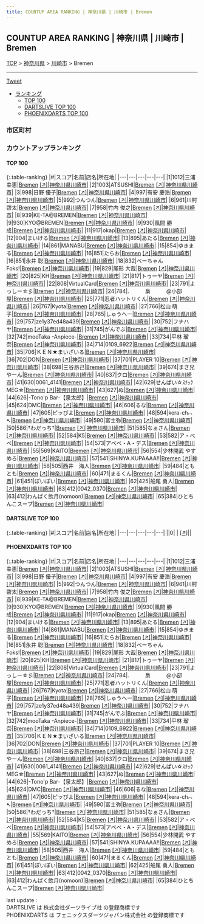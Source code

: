 ```yaml
---
title: COUNTUP AREA RANKING | 神奈川県 | 川崎市 | Bremen
---
```

## COUNTUP AREA RANKING | 神奈川県 | 川崎市 | Bremen

[TOP](/darts/rank/) > [神奈川県](/darts/rank/神奈川県/) > [川崎市](/darts/rank/神奈川県/川崎市/) > Bremen

___

<a href="https://twitter.com/share?ref_src=twsrc%5Etfw" data-text="COUNTUP AREA RANKING | 神奈川県川崎市Bremen" class="twitter-share-button" data-hashtags="DARTSLIVE,PHOENIXDARTS,darts,ダーツ" data-show-count="false">Tweet</a>

* [ランキング](#カウントアップランキング)
    * [TOP 100](#top-100)
    * [DARTSLIVE TOP 100](#dartslive-top-100)
    * [PHOENIXDARTS TOP 100](#phoenixdarts-top-100)

### 市区町村

<ul>

</ul>

### カウントアップランキング

#### TOP 100



{:.table-ranking}
|#|スコア|名前|店名|所在地|
|---|---|---|---|---|
|1|1012|<span class="rank-name-pd"><span class="pro-icon-pd"></span>三浦 幸恵</span>|<a href="/darts/rank/shops/69199.html">Bremen</a> <a href="https://vs.phoenixdarts.com/jp/shop/shopDetailInfo/s_69199?s_seq=69199">[↗]</a>|<a href="/darts/rank/神奈川県/川崎市">神奈川県川崎市</a>|
|2|1003|<span class="rank-name-pd">ATSUSHI</span>|<a href="/darts/rank/shops/69199.html">Bremen</a> <a href="https://vs.phoenixdarts.com/jp/shop/shopDetailInfo/s_69199?s_seq=69199">[↗]</a>|<a href="/darts/rank/神奈川県/川崎市">神奈川県川崎市</a>|
|3|998|<span class="rank-name-pd">日野 優子</span>|<a href="/darts/rank/shops/69199.html">Bremen</a> <a href="https://vs.phoenixdarts.com/jp/shop/shopDetailInfo/s_69199?s_seq=69199">[↗]</a>|<a href="/darts/rank/神奈川県/川崎市">神奈川県川崎市</a>|
|4|997|<span class="rank-name-pd"><span class="pro-icon-pd"></span>有安 慶浩</span>|<a href="/darts/rank/shops/69199.html">Bremen</a> <a href="https://vs.phoenixdarts.com/jp/shop/shopDetailInfo/s_69199?s_seq=69199">[↗]</a>|<a href="/darts/rank/神奈川県/川崎市">神奈川県川崎市</a>|
|5|992|<span class="rank-name-pd">つんつん</span>|<a href="/darts/rank/shops/69199.html">Bremen</a> <a href="https://vs.phoenixdarts.com/jp/shop/shopDetailInfo/s_69199?s_seq=69199">[↗]</a>|<a href="/darts/rank/神奈川県/川崎市">神奈川県川崎市</a>|
|6|961|<span class="rank-name-pd"><span class="pro-icon-pd"></span>川村 啓太</span>|<a href="/darts/rank/shops/69199.html">Bremen</a> <a href="https://vs.phoenixdarts.com/jp/shop/shopDetailInfo/s_69199?s_seq=69199">[↗]</a>|<a href="/darts/rank/神奈川県/川崎市">神奈川県川崎市</a>|
|7|958|<span class="rank-name-pd">竹内 俊之</span>|<a href="/darts/rank/shops/69199.html">Bremen</a> <a href="https://vs.phoenixdarts.com/jp/shop/shopDetailInfo/s_69199?s_seq=69199">[↗]</a>|<a href="/darts/rank/神奈川県/川崎市">神奈川県川崎市</a>|
|8|939|<span class="rank-name-pd">KE-TA@BREMEN</span>|<a href="/darts/rank/shops/69199.html">Bremen</a> <a href="https://vs.phoenixdarts.com/jp/shop/shopDetailInfo/s_69199?s_seq=69199">[↗]</a>|<a href="/darts/rank/神奈川県/川崎市">神奈川県川崎市</a>|
|9|930|<span class="rank-name-pd">KYO@BREMEN</span>|<a href="/darts/rank/shops/69199.html">Bremen</a> <a href="https://vs.phoenixdarts.com/jp/shop/shopDetailInfo/s_69199?s_seq=69199">[↗]</a>|<a href="/darts/rank/神奈川県/川崎市">神奈川県川崎市</a>|
|9|930|<span class="rank-name-pd"><span class="pro-icon-pd"></span>風間 勝成</span>|<a href="/darts/rank/shops/69199.html">Bremen</a> <a href="https://vs.phoenixdarts.com/jp/shop/shopDetailInfo/s_69199?s_seq=69199">[↗]</a>|<a href="/darts/rank/神奈川県/川崎市">神奈川県川崎市</a>|
|11|917|<span class="rank-name-pd">okap</span>|<a href="/darts/rank/shops/69199.html">Bremen</a> <a href="https://vs.phoenixdarts.com/jp/shop/shopDetailInfo/s_69199?s_seq=69199">[↗]</a>|<a href="/darts/rank/神奈川県/川崎市">神奈川県川崎市</a>|
|12|904|<span class="rank-name-pd">まいける</span>|<a href="/darts/rank/shops/69199.html">Bremen</a> <a href="https://vs.phoenixdarts.com/jp/shop/shopDetailInfo/s_69199?s_seq=69199">[↗]</a>|<a href="/darts/rank/神奈川県/川崎市">神奈川県川崎市</a>|
|13|895|<span class="rank-name-pd">あたる</span>|<a href="/darts/rank/shops/69199.html">Bremen</a> <a href="https://vs.phoenixdarts.com/jp/shop/shopDetailInfo/s_69199?s_seq=69199">[↗]</a>|<a href="/darts/rank/神奈川県/川崎市">神奈川県川崎市</a>|
|14|861|<span class="rank-name-pd">MANABU</span>|<a href="/darts/rank/shops/69199.html">Bremen</a> <a href="https://vs.phoenixdarts.com/jp/shop/shopDetailInfo/s_69199?s_seq=69199">[↗]</a>|<a href="/darts/rank/神奈川県/川崎市">神奈川県川崎市</a>|
|15|854|<span class="rank-name-pd">ゆきまる</span>|<a href="/darts/rank/shops/69199.html">Bremen</a> <a href="https://vs.phoenixdarts.com/jp/shop/shopDetailInfo/s_69199?s_seq=69199">[↗]</a>|<a href="/darts/rank/神奈川県/川崎市">神奈川県川崎市</a>|
|16|851|<span class="rank-name-pd">たらお</span>|<a href="/darts/rank/shops/69199.html">Bremen</a> <a href="https://vs.phoenixdarts.com/jp/shop/shopDetailInfo/s_69199?s_seq=69199">[↗]</a>|<a href="/darts/rank/神奈川県/川崎市">神奈川県川崎市</a>|
|16|851|<span class="rank-name-pd"><span class="pro-icon-pd"></span>永井 聡</span>|<a href="/darts/rank/shops/69199.html">Bremen</a> <a href="https://vs.phoenixdarts.com/jp/shop/shopDetailInfo/s_69199?s_seq=69199">[↗]</a>|<a href="/darts/rank/神奈川県/川崎市">神奈川県川崎市</a>|
|18|832|<span class="rank-name-pd">べーちゃんFoks!</span>|<a href="/darts/rank/shops/69199.html">Bremen</a> <a href="https://vs.phoenixdarts.com/jp/shop/shopDetailInfo/s_69199?s_seq=69199">[↗]</a>|<a href="/darts/rank/神奈川県/川崎市">神奈川県川崎市</a>|
|19|829|<span class="rank-name-pd">尾形 大哉</span>|<a href="/darts/rank/shops/69199.html">Bremen</a> <a href="https://vs.phoenixdarts.com/jp/shop/shopDetailInfo/s_69199?s_seq=69199">[↗]</a>|<a href="/darts/rank/神奈川県/川崎市">神奈川県川崎市</a>|
|20|825|<span class="rank-name-pd">KH</span>|<a href="/darts/rank/shops/69199.html">Bremen</a> <a href="https://vs.phoenixdarts.com/jp/shop/shopDetailInfo/s_69199?s_seq=69199">[↗]</a>|<a href="/darts/rank/神奈川県/川崎市">神奈川県川崎市</a>|
|21|817|<span class="rank-name-pd">トゥーヤ</span>|<a href="/darts/rank/shops/69199.html">Bremen</a> <a href="https://vs.phoenixdarts.com/jp/shop/shopDetailInfo/s_69199?s_seq=69199">[↗]</a>|<a href="/darts/rank/神奈川県/川崎市">神奈川県川崎市</a>|
|22|808|<span class="rank-name-pd">VirtualCard</span>|<a href="/darts/rank/shops/69199.html">Bremen</a> <a href="https://vs.phoenixdarts.com/jp/shop/shopDetailInfo/s_69199?s_seq=69199">[↗]</a>|<a href="/darts/rank/神奈川県/川崎市">神奈川県川崎市</a>|
|23|791|<span class="rank-name-pd">よっしー☆彡</span>|<a href="/darts/rank/shops/69199.html">Bremen</a> <a href="https://vs.phoenixdarts.com/jp/shop/shopDetailInfo/s_69199?s_seq=69199">[↗]</a>|<a href="/darts/rank/神奈川県/川崎市">神奈川県川崎市</a>|
|24|784|<span class="rank-name-pd">.　　　梟　　　@小部屋</span>|<a href="/darts/rank/shops/69199.html">Bremen</a> <a href="https://vs.phoenixdarts.com/jp/shop/shopDetailInfo/s_69199?s_seq=69199">[↗]</a>|<a href="/darts/rank/神奈川県/川崎市">神奈川県川崎市</a>|
|25|771|<span class="rank-name-pd">忍者ハットリくん</span>|<a href="/darts/rank/shops/69199.html">Bremen</a> <a href="https://vs.phoenixdarts.com/jp/shop/shopDetailInfo/s_69199?s_seq=69199">[↗]</a>|<a href="/darts/rank/神奈川県/川崎市">神奈川県川崎市</a>|
|26|767|<span class="rank-name-pd">Kyota</span>|<a href="/darts/rank/shops/69199.html">Bremen</a> <a href="https://vs.phoenixdarts.com/jp/shop/shopDetailInfo/s_69199?s_seq=69199">[↗]</a>|<a href="/darts/rank/神奈川県/川崎市">神奈川県川崎市</a>|
|27|766|<span class="rank-name-pd"><span class="pro-icon-pd"></span>松山 萌子</span>|<a href="/darts/rank/shops/69199.html">Bremen</a> <a href="https://vs.phoenixdarts.com/jp/shop/shopDetailInfo/s_69199?s_seq=69199">[↗]</a>|<a href="/darts/rank/神奈川県/川崎市">神奈川県川崎市</a>|
|28|765|<span class="rank-name-pd">しゅうへー</span>|<a href="/darts/rank/shops/69199.html">Bremen</a> <a href="https://vs.phoenixdarts.com/jp/shop/shopDetailInfo/s_69199?s_seq=69199">[↗]</a>|<a href="/darts/rank/神奈川県/川崎市">神奈川県川崎市</a>|
|29|757|<span class="rank-name-pd">ze1y37ed48a439</span>|<a href="/darts/rank/shops/69199.html">Bremen</a> <a href="https://vs.phoenixdarts.com/jp/shop/shopDetailInfo/s_69199?s_seq=69199">[↗]</a>|<a href="/darts/rank/神奈川県/川崎市">神奈川県川崎市</a>|
|30|752|<span class="rank-name-pd">フナハヤ</span>|<a href="/darts/rank/shops/69199.html">Bremen</a> <a href="https://vs.phoenixdarts.com/jp/shop/shopDetailInfo/s_69199?s_seq=69199">[↗]</a>|<a href="/darts/rank/神奈川県/川崎市">神奈川県川崎市</a>|
|31|745|<span class="rank-name-pd">がんでぶ</span>|<a href="/darts/rank/shops/69199.html">Bremen</a> <a href="https://vs.phoenixdarts.com/jp/shop/shopDetailInfo/s_69199?s_seq=69199">[↗]</a>|<a href="/darts/rank/神奈川県/川崎市">神奈川県川崎市</a>|
|32|742|<span class="rank-name-pd">mooTaka -Anpiece-</span>|<a href="/darts/rank/shops/69199.html">Bremen</a> <a href="https://vs.phoenixdarts.com/jp/shop/shopDetailInfo/s_69199?s_seq=69199">[↗]</a>|<a href="/darts/rank/神奈川県/川崎市">神奈川県川崎市</a>|
|33|734|<span class="rank-name-pd"><span class="pro-icon-pd"></span>平林 瑠奈</span>|<a href="/darts/rank/shops/69199.html">Bremen</a> <a href="https://vs.phoenixdarts.com/jp/shop/shopDetailInfo/s_69199?s_seq=69199">[↗]</a>|<a href="/darts/rank/神奈川県/川崎市">神奈川県川崎市</a>|
|34|714|<span class="rank-name-pd">0109_6922</span>|<a href="/darts/rank/shops/69199.html">Bremen</a> <a href="https://vs.phoenixdarts.com/jp/shop/shopDetailInfo/s_69199?s_seq=69199">[↗]</a>|<a href="/darts/rank/神奈川県/川崎市">神奈川県川崎市</a>|
|35|706|<span class="rank-name-pd">ＫＥＮ★まいざいる</span>|<a href="/darts/rank/shops/69199.html">Bremen</a> <a href="https://vs.phoenixdarts.com/jp/shop/shopDetailInfo/s_69199?s_seq=69199">[↗]</a>|<a href="/darts/rank/神奈川県/川崎市">神奈川県川崎市</a>|
|36|702|<span class="rank-name-pd">DON</span>|<a href="/darts/rank/shops/69199.html">Bremen</a> <a href="https://vs.phoenixdarts.com/jp/shop/shopDetailInfo/s_69199?s_seq=69199">[↗]</a>|<a href="/darts/rank/神奈川県/川崎市">神奈川県川崎市</a>|
|37|701|<span class="rank-name-pd">PLAYER 10</span>|<a href="/darts/rank/shops/69199.html">Bremen</a> <a href="https://vs.phoenixdarts.com/jp/shop/shopDetailInfo/s_69199?s_seq=69199">[↗]</a>|<a href="/darts/rank/神奈川県/川崎市">神奈川県川崎市</a>|
|38|698|<span class="rank-name-pd">三谷昂己</span>|<a href="/darts/rank/shops/69199.html">Bremen</a> <a href="https://vs.phoenixdarts.com/jp/shop/shopDetailInfo/s_69199?s_seq=69199">[↗]</a>|<a href="/darts/rank/神奈川県/川崎市">神奈川県川崎市</a>|
|39|674|<span class="rank-name-pd">まさ兄やーん</span>|<a href="/darts/rank/shops/69199.html">Bremen</a> <a href="https://vs.phoenixdarts.com/jp/shop/shopDetailInfo/s_69199?s_seq=69199">[↗]</a>|<a href="/darts/rank/神奈川県/川崎市">神奈川県川崎市</a>|
|40|637|<span class="rank-name-pd">クロ</span>|<a href="/darts/rank/shops/69199.html">Bremen</a> <a href="https://vs.phoenixdarts.com/jp/shop/shopDetailInfo/s_69199?s_seq=69199">[↗]</a>|<a href="/darts/rank/神奈川県/川崎市">神奈川県川崎市</a>|
|41|630|<span class="rank-name-pd">0061_4141</span>|<a href="/darts/rank/shops/69199.html">Bremen</a> <a href="https://vs.phoenixdarts.com/jp/shop/shopDetailInfo/s_69199?s_seq=69199">[↗]</a>|<a href="/darts/rank/神奈川県/川崎市">神奈川県川崎市</a>|
|42|629|<span class="rank-name-pd">せんぱい☆ｽﾅｯｸMEG☆</span>|<a href="/darts/rank/shops/69199.html">Bremen</a> <a href="https://vs.phoenixdarts.com/jp/shop/shopDetailInfo/s_69199?s_seq=69199">[↗]</a>|<a href="/darts/rank/神奈川県/川崎市">神奈川県川崎市</a>|
|43|627|<span class="rank-name-pd">ぬ</span>|<a href="/darts/rank/shops/69199.html">Bremen</a> <a href="https://vs.phoenixdarts.com/jp/shop/shopDetailInfo/s_69199?s_seq=69199">[↗]</a>|<a href="/darts/rank/神奈川県/川崎市">神奈川県川崎市</a>|
|44|626|<span class="rank-name-pd">-Tono&#x27;p Bar-【泉太郎】</span>|<a href="/darts/rank/shops/69199.html">Bremen</a> <a href="https://vs.phoenixdarts.com/jp/shop/shopDetailInfo/s_69199?s_seq=69199">[↗]</a>|<a href="/darts/rank/神奈川県/川崎市">神奈川県川崎市</a>|
|45|624|<span class="rank-name-pd">DMC</span>|<a href="/darts/rank/shops/69199.html">Bremen</a> <a href="https://vs.phoenixdarts.com/jp/shop/shopDetailInfo/s_69199?s_seq=69199">[↗]</a>|<a href="/darts/rank/神奈川県/川崎市">神奈川県川崎市</a>|
|46|606|<span class="rank-name-pd">るな</span>|<a href="/darts/rank/shops/69199.html">Bremen</a> <a href="https://vs.phoenixdarts.com/jp/shop/shopDetailInfo/s_69199?s_seq=69199">[↗]</a>|<a href="/darts/rank/神奈川県/川崎市">神奈川県川崎市</a>|
|47|605|<span class="rank-name-pd">ピッぴよ</span>|<a href="/darts/rank/shops/69199.html">Bremen</a> <a href="https://vs.phoenixdarts.com/jp/shop/shopDetailInfo/s_69199?s_seq=69199">[↗]</a>|<a href="/darts/rank/神奈川県/川崎市">神奈川県川崎市</a>|
|48|594|<span class="rank-name-pd">kera-ch⌒ ➴</span>|<a href="/darts/rank/shops/69199.html">Bremen</a> <a href="https://vs.phoenixdarts.com/jp/shop/shopDetailInfo/s_69199?s_seq=69199">[↗]</a>|<a href="/darts/rank/神奈川県/川崎市">神奈川県川崎市</a>|
|49|590|<span class="rank-name-pd">富士弥</span>|<a href="/darts/rank/shops/69199.html">Bremen</a> <a href="https://vs.phoenixdarts.com/jp/shop/shopDetailInfo/s_69199?s_seq=69199">[↗]</a>|<a href="/darts/rank/神奈川県/川崎市">神奈川県川崎市</a>|
|50|586|<span class="rank-name-pd">†わだっち†</span>|<a href="/darts/rank/shops/69199.html">Bremen</a> <a href="https://vs.phoenixdarts.com/jp/shop/shopDetailInfo/s_69199?s_seq=69199">[↗]</a>|<a href="/darts/rank/神奈川県/川崎市">神奈川県川崎市</a>|
|51|585|<span class="rank-name-pd">なぁさん</span>|<a href="/darts/rank/shops/69199.html">Bremen</a> <a href="https://vs.phoenixdarts.com/jp/shop/shopDetailInfo/s_69199?s_seq=69199">[↗]</a>|<a href="/darts/rank/神奈川県/川崎市">神奈川県川崎市</a>|
|52|584|<span class="rank-name-pd">K5</span>|<a href="/darts/rank/shops/69199.html">Bremen</a> <a href="https://vs.phoenixdarts.com/jp/shop/shopDetailInfo/s_69199?s_seq=69199">[↗]</a>|<a href="/darts/rank/神奈川県/川崎市">神奈川県川崎市</a>|
|53|582|<span class="rank-name-pd">ア・べべ</span>|<a href="/darts/rank/shops/69199.html">Bremen</a> <a href="https://vs.phoenixdarts.com/jp/shop/shopDetailInfo/s_69199?s_seq=69199">[↗]</a>|<a href="/darts/rank/神奈川県/川崎市">神奈川県川崎市</a>|
|54|573|<span class="rank-name-pd">アベベ・A・デス</span>|<a href="/darts/rank/shops/69199.html">Bremen</a> <a href="https://vs.phoenixdarts.com/jp/shop/shopDetailInfo/s_69199?s_seq=69199">[↗]</a>|<a href="/darts/rank/神奈川県/川崎市">神奈川県川崎市</a>|
|55|569|<span class="rank-name-pd">KAITO</span>|<a href="/darts/rank/shops/69199.html">Bremen</a> <a href="https://vs.phoenixdarts.com/jp/shop/shopDetailInfo/s_69199?s_seq=69199">[↗]</a>|<a href="/darts/rank/神奈川県/川崎市">神奈川県川崎市</a>|
|56|554|<span class="rank-name-pd">少林開武 やすめろ</span>|<a href="/darts/rank/shops/69199.html">Bremen</a> <a href="https://vs.phoenixdarts.com/jp/shop/shopDetailInfo/s_69199?s_seq=69199">[↗]</a>|<a href="/darts/rank/神奈川県/川崎市">神奈川県川崎市</a>|
|57|541|<span class="rank-name-pd">SHINYA.KUPAAAA!!</span>|<a href="/darts/rank/shops/69199.html">Bremen</a> <a href="https://vs.phoenixdarts.com/jp/shop/shopDetailInfo/s_69199?s_seq=69199">[↗]</a>|<a href="/darts/rank/神奈川県/川崎市">神奈川県川崎市</a>|
|58|505|<span class="rank-name-pd">西井　海人</span>|<a href="/darts/rank/shops/69199.html">Bremen</a> <a href="https://vs.phoenixdarts.com/jp/shop/shopDetailInfo/s_69199?s_seq=69199">[↗]</a>|<a href="/darts/rank/神奈川県/川崎市">神奈川県川崎市</a>|
|59|484|<span class="rank-name-pd">ともとも</span>|<a href="/darts/rank/shops/69199.html">Bremen</a> <a href="https://vs.phoenixdarts.com/jp/shop/shopDetailInfo/s_69199?s_seq=69199">[↗]</a>|<a href="/darts/rank/神奈川県/川崎市">神奈川県川崎市</a>|
|60|471|<span class="rank-name-pd">まるくん</span>|<a href="/darts/rank/shops/69199.html">Bremen</a> <a href="https://vs.phoenixdarts.com/jp/shop/shopDetailInfo/s_69199?s_seq=69199">[↗]</a>|<a href="/darts/rank/神奈川県/川崎市">神奈川県川崎市</a>|
|61|451|<span class="rank-name-pd">ぽいぽい</span>|<a href="/darts/rank/shops/69199.html">Bremen</a> <a href="https://vs.phoenixdarts.com/jp/shop/shopDetailInfo/s_69199?s_seq=69199">[↗]</a>|<a href="/darts/rank/神奈川県/川崎市">神奈川県川崎市</a>|
|62|425|<span class="rank-name-pd"><span class="pro-icon-pd"></span>船尾 勇人</span>|<a href="/darts/rank/shops/69199.html">Bremen</a> <a href="https://vs.phoenixdarts.com/jp/shop/shopDetailInfo/s_69199?s_seq=69199">[↗]</a>|<a href="/darts/rank/神奈川県/川崎市">神奈川県川崎市</a>|
|63|412|<span class="rank-name-pd">0042_0370</span>|<a href="/darts/rank/shops/69199.html">Bremen</a> <a href="https://vs.phoenixdarts.com/jp/shop/shopDetailInfo/s_69199?s_seq=69199">[↗]</a>|<a href="/darts/rank/神奈川県/川崎市">神奈川県川崎市</a>|
|63|412|<span class="rank-name-pd">わんぱく飲月(nomoon)</span>|<a href="/darts/rank/shops/69199.html">Bremen</a> <a href="https://vs.phoenixdarts.com/jp/shop/shopDetailInfo/s_69199?s_seq=69199">[↗]</a>|<a href="/darts/rank/神奈川県/川崎市">神奈川県川崎市</a>|
|65|384|<span class="rank-name-pd">ひとちんこスープ</span>|<a href="/darts/rank/shops/69199.html">Bremen</a> <a href="https://vs.phoenixdarts.com/jp/shop/shopDetailInfo/s_69199?s_seq=69199">[↗]</a>|<a href="/darts/rank/神奈川県/川崎市">神奈川県川崎市</a>|


#### DARTSLIVE TOP 100



{:.table-ranking}
|#|スコア|名前|店名|所在地|
|---|---|---|---|---|
||0|<span class="rank-name-dl"> </span>|<a href="/darts/rank/shops/.html"></a> <a href="">[↗]</a>|<a href="/darts/rank//"></a>|


#### PHOENIXDARTS TOP 100



{:.table-ranking}
|#|スコア|名前|店名|所在地|
|---|---|---|---|---|
|1|1012|<span class="rank-name-pd"><span class="pro-icon-pd"></span>三浦 幸恵</span>|<a href="/darts/rank/shops/69199.html">Bremen</a> <a href="https://vs.phoenixdarts.com/jp/shop/shopDetailInfo/s_69199?s_seq=69199">[↗]</a>|<a href="/darts/rank/神奈川県/川崎市">神奈川県川崎市</a>|
|2|1003|<span class="rank-name-pd">ATSUSHI</span>|<a href="/darts/rank/shops/69199.html">Bremen</a> <a href="https://vs.phoenixdarts.com/jp/shop/shopDetailInfo/s_69199?s_seq=69199">[↗]</a>|<a href="/darts/rank/神奈川県/川崎市">神奈川県川崎市</a>|
|3|998|<span class="rank-name-pd">日野 優子</span>|<a href="/darts/rank/shops/69199.html">Bremen</a> <a href="https://vs.phoenixdarts.com/jp/shop/shopDetailInfo/s_69199?s_seq=69199">[↗]</a>|<a href="/darts/rank/神奈川県/川崎市">神奈川県川崎市</a>|
|4|997|<span class="rank-name-pd"><span class="pro-icon-pd"></span>有安 慶浩</span>|<a href="/darts/rank/shops/69199.html">Bremen</a> <a href="https://vs.phoenixdarts.com/jp/shop/shopDetailInfo/s_69199?s_seq=69199">[↗]</a>|<a href="/darts/rank/神奈川県/川崎市">神奈川県川崎市</a>|
|5|992|<span class="rank-name-pd">つんつん</span>|<a href="/darts/rank/shops/69199.html">Bremen</a> <a href="https://vs.phoenixdarts.com/jp/shop/shopDetailInfo/s_69199?s_seq=69199">[↗]</a>|<a href="/darts/rank/神奈川県/川崎市">神奈川県川崎市</a>|
|6|961|<span class="rank-name-pd"><span class="pro-icon-pd"></span>川村 啓太</span>|<a href="/darts/rank/shops/69199.html">Bremen</a> <a href="https://vs.phoenixdarts.com/jp/shop/shopDetailInfo/s_69199?s_seq=69199">[↗]</a>|<a href="/darts/rank/神奈川県/川崎市">神奈川県川崎市</a>|
|7|958|<span class="rank-name-pd">竹内 俊之</span>|<a href="/darts/rank/shops/69199.html">Bremen</a> <a href="https://vs.phoenixdarts.com/jp/shop/shopDetailInfo/s_69199?s_seq=69199">[↗]</a>|<a href="/darts/rank/神奈川県/川崎市">神奈川県川崎市</a>|
|8|939|<span class="rank-name-pd">KE-TA@BREMEN</span>|<a href="/darts/rank/shops/69199.html">Bremen</a> <a href="https://vs.phoenixdarts.com/jp/shop/shopDetailInfo/s_69199?s_seq=69199">[↗]</a>|<a href="/darts/rank/神奈川県/川崎市">神奈川県川崎市</a>|
|9|930|<span class="rank-name-pd">KYO@BREMEN</span>|<a href="/darts/rank/shops/69199.html">Bremen</a> <a href="https://vs.phoenixdarts.com/jp/shop/shopDetailInfo/s_69199?s_seq=69199">[↗]</a>|<a href="/darts/rank/神奈川県/川崎市">神奈川県川崎市</a>|
|9|930|<span class="rank-name-pd"><span class="pro-icon-pd"></span>風間 勝成</span>|<a href="/darts/rank/shops/69199.html">Bremen</a> <a href="https://vs.phoenixdarts.com/jp/shop/shopDetailInfo/s_69199?s_seq=69199">[↗]</a>|<a href="/darts/rank/神奈川県/川崎市">神奈川県川崎市</a>|
|11|917|<span class="rank-name-pd">okap</span>|<a href="/darts/rank/shops/69199.html">Bremen</a> <a href="https://vs.phoenixdarts.com/jp/shop/shopDetailInfo/s_69199?s_seq=69199">[↗]</a>|<a href="/darts/rank/神奈川県/川崎市">神奈川県川崎市</a>|
|12|904|<span class="rank-name-pd">まいける</span>|<a href="/darts/rank/shops/69199.html">Bremen</a> <a href="https://vs.phoenixdarts.com/jp/shop/shopDetailInfo/s_69199?s_seq=69199">[↗]</a>|<a href="/darts/rank/神奈川県/川崎市">神奈川県川崎市</a>|
|13|895|<span class="rank-name-pd">あたる</span>|<a href="/darts/rank/shops/69199.html">Bremen</a> <a href="https://vs.phoenixdarts.com/jp/shop/shopDetailInfo/s_69199?s_seq=69199">[↗]</a>|<a href="/darts/rank/神奈川県/川崎市">神奈川県川崎市</a>|
|14|861|<span class="rank-name-pd">MANABU</span>|<a href="/darts/rank/shops/69199.html">Bremen</a> <a href="https://vs.phoenixdarts.com/jp/shop/shopDetailInfo/s_69199?s_seq=69199">[↗]</a>|<a href="/darts/rank/神奈川県/川崎市">神奈川県川崎市</a>|
|15|854|<span class="rank-name-pd">ゆきまる</span>|<a href="/darts/rank/shops/69199.html">Bremen</a> <a href="https://vs.phoenixdarts.com/jp/shop/shopDetailInfo/s_69199?s_seq=69199">[↗]</a>|<a href="/darts/rank/神奈川県/川崎市">神奈川県川崎市</a>|
|16|851|<span class="rank-name-pd">たらお</span>|<a href="/darts/rank/shops/69199.html">Bremen</a> <a href="https://vs.phoenixdarts.com/jp/shop/shopDetailInfo/s_69199?s_seq=69199">[↗]</a>|<a href="/darts/rank/神奈川県/川崎市">神奈川県川崎市</a>|
|16|851|<span class="rank-name-pd"><span class="pro-icon-pd"></span>永井 聡</span>|<a href="/darts/rank/shops/69199.html">Bremen</a> <a href="https://vs.phoenixdarts.com/jp/shop/shopDetailInfo/s_69199?s_seq=69199">[↗]</a>|<a href="/darts/rank/神奈川県/川崎市">神奈川県川崎市</a>|
|18|832|<span class="rank-name-pd">べーちゃんFoks!</span>|<a href="/darts/rank/shops/69199.html">Bremen</a> <a href="https://vs.phoenixdarts.com/jp/shop/shopDetailInfo/s_69199?s_seq=69199">[↗]</a>|<a href="/darts/rank/神奈川県/川崎市">神奈川県川崎市</a>|
|19|829|<span class="rank-name-pd">尾形 大哉</span>|<a href="/darts/rank/shops/69199.html">Bremen</a> <a href="https://vs.phoenixdarts.com/jp/shop/shopDetailInfo/s_69199?s_seq=69199">[↗]</a>|<a href="/darts/rank/神奈川県/川崎市">神奈川県川崎市</a>|
|20|825|<span class="rank-name-pd">KH</span>|<a href="/darts/rank/shops/69199.html">Bremen</a> <a href="https://vs.phoenixdarts.com/jp/shop/shopDetailInfo/s_69199?s_seq=69199">[↗]</a>|<a href="/darts/rank/神奈川県/川崎市">神奈川県川崎市</a>|
|21|817|<span class="rank-name-pd">トゥーヤ</span>|<a href="/darts/rank/shops/69199.html">Bremen</a> <a href="https://vs.phoenixdarts.com/jp/shop/shopDetailInfo/s_69199?s_seq=69199">[↗]</a>|<a href="/darts/rank/神奈川県/川崎市">神奈川県川崎市</a>|
|22|808|<span class="rank-name-pd">VirtualCard</span>|<a href="/darts/rank/shops/69199.html">Bremen</a> <a href="https://vs.phoenixdarts.com/jp/shop/shopDetailInfo/s_69199?s_seq=69199">[↗]</a>|<a href="/darts/rank/神奈川県/川崎市">神奈川県川崎市</a>|
|23|791|<span class="rank-name-pd">よっしー☆彡</span>|<a href="/darts/rank/shops/69199.html">Bremen</a> <a href="https://vs.phoenixdarts.com/jp/shop/shopDetailInfo/s_69199?s_seq=69199">[↗]</a>|<a href="/darts/rank/神奈川県/川崎市">神奈川県川崎市</a>|
|24|784|<span class="rank-name-pd">.　　　梟　　　@小部屋</span>|<a href="/darts/rank/shops/69199.html">Bremen</a> <a href="https://vs.phoenixdarts.com/jp/shop/shopDetailInfo/s_69199?s_seq=69199">[↗]</a>|<a href="/darts/rank/神奈川県/川崎市">神奈川県川崎市</a>|
|25|771|<span class="rank-name-pd">忍者ハットリくん</span>|<a href="/darts/rank/shops/69199.html">Bremen</a> <a href="https://vs.phoenixdarts.com/jp/shop/shopDetailInfo/s_69199?s_seq=69199">[↗]</a>|<a href="/darts/rank/神奈川県/川崎市">神奈川県川崎市</a>|
|26|767|<span class="rank-name-pd">Kyota</span>|<a href="/darts/rank/shops/69199.html">Bremen</a> <a href="https://vs.phoenixdarts.com/jp/shop/shopDetailInfo/s_69199?s_seq=69199">[↗]</a>|<a href="/darts/rank/神奈川県/川崎市">神奈川県川崎市</a>|
|27|766|<span class="rank-name-pd"><span class="pro-icon-pd"></span>松山 萌子</span>|<a href="/darts/rank/shops/69199.html">Bremen</a> <a href="https://vs.phoenixdarts.com/jp/shop/shopDetailInfo/s_69199?s_seq=69199">[↗]</a>|<a href="/darts/rank/神奈川県/川崎市">神奈川県川崎市</a>|
|28|765|<span class="rank-name-pd">しゅうへー</span>|<a href="/darts/rank/shops/69199.html">Bremen</a> <a href="https://vs.phoenixdarts.com/jp/shop/shopDetailInfo/s_69199?s_seq=69199">[↗]</a>|<a href="/darts/rank/神奈川県/川崎市">神奈川県川崎市</a>|
|29|757|<span class="rank-name-pd">ze1y37ed48a439</span>|<a href="/darts/rank/shops/69199.html">Bremen</a> <a href="https://vs.phoenixdarts.com/jp/shop/shopDetailInfo/s_69199?s_seq=69199">[↗]</a>|<a href="/darts/rank/神奈川県/川崎市">神奈川県川崎市</a>|
|30|752|<span class="rank-name-pd">フナハヤ</span>|<a href="/darts/rank/shops/69199.html">Bremen</a> <a href="https://vs.phoenixdarts.com/jp/shop/shopDetailInfo/s_69199?s_seq=69199">[↗]</a>|<a href="/darts/rank/神奈川県/川崎市">神奈川県川崎市</a>|
|31|745|<span class="rank-name-pd">がんでぶ</span>|<a href="/darts/rank/shops/69199.html">Bremen</a> <a href="https://vs.phoenixdarts.com/jp/shop/shopDetailInfo/s_69199?s_seq=69199">[↗]</a>|<a href="/darts/rank/神奈川県/川崎市">神奈川県川崎市</a>|
|32|742|<span class="rank-name-pd">mooTaka -Anpiece-</span>|<a href="/darts/rank/shops/69199.html">Bremen</a> <a href="https://vs.phoenixdarts.com/jp/shop/shopDetailInfo/s_69199?s_seq=69199">[↗]</a>|<a href="/darts/rank/神奈川県/川崎市">神奈川県川崎市</a>|
|33|734|<span class="rank-name-pd"><span class="pro-icon-pd"></span>平林 瑠奈</span>|<a href="/darts/rank/shops/69199.html">Bremen</a> <a href="https://vs.phoenixdarts.com/jp/shop/shopDetailInfo/s_69199?s_seq=69199">[↗]</a>|<a href="/darts/rank/神奈川県/川崎市">神奈川県川崎市</a>|
|34|714|<span class="rank-name-pd">0109_6922</span>|<a href="/darts/rank/shops/69199.html">Bremen</a> <a href="https://vs.phoenixdarts.com/jp/shop/shopDetailInfo/s_69199?s_seq=69199">[↗]</a>|<a href="/darts/rank/神奈川県/川崎市">神奈川県川崎市</a>|
|35|706|<span class="rank-name-pd">ＫＥＮ★まいざいる</span>|<a href="/darts/rank/shops/69199.html">Bremen</a> <a href="https://vs.phoenixdarts.com/jp/shop/shopDetailInfo/s_69199?s_seq=69199">[↗]</a>|<a href="/darts/rank/神奈川県/川崎市">神奈川県川崎市</a>|
|36|702|<span class="rank-name-pd">DON</span>|<a href="/darts/rank/shops/69199.html">Bremen</a> <a href="https://vs.phoenixdarts.com/jp/shop/shopDetailInfo/s_69199?s_seq=69199">[↗]</a>|<a href="/darts/rank/神奈川県/川崎市">神奈川県川崎市</a>|
|37|701|<span class="rank-name-pd">PLAYER 10</span>|<a href="/darts/rank/shops/69199.html">Bremen</a> <a href="https://vs.phoenixdarts.com/jp/shop/shopDetailInfo/s_69199?s_seq=69199">[↗]</a>|<a href="/darts/rank/神奈川県/川崎市">神奈川県川崎市</a>|
|38|698|<span class="rank-name-pd">三谷昂己</span>|<a href="/darts/rank/shops/69199.html">Bremen</a> <a href="https://vs.phoenixdarts.com/jp/shop/shopDetailInfo/s_69199?s_seq=69199">[↗]</a>|<a href="/darts/rank/神奈川県/川崎市">神奈川県川崎市</a>|
|39|674|<span class="rank-name-pd">まさ兄やーん</span>|<a href="/darts/rank/shops/69199.html">Bremen</a> <a href="https://vs.phoenixdarts.com/jp/shop/shopDetailInfo/s_69199?s_seq=69199">[↗]</a>|<a href="/darts/rank/神奈川県/川崎市">神奈川県川崎市</a>|
|40|637|<span class="rank-name-pd">クロ</span>|<a href="/darts/rank/shops/69199.html">Bremen</a> <a href="https://vs.phoenixdarts.com/jp/shop/shopDetailInfo/s_69199?s_seq=69199">[↗]</a>|<a href="/darts/rank/神奈川県/川崎市">神奈川県川崎市</a>|
|41|630|<span class="rank-name-pd">0061_4141</span>|<a href="/darts/rank/shops/69199.html">Bremen</a> <a href="https://vs.phoenixdarts.com/jp/shop/shopDetailInfo/s_69199?s_seq=69199">[↗]</a>|<a href="/darts/rank/神奈川県/川崎市">神奈川県川崎市</a>|
|42|629|<span class="rank-name-pd">せんぱい☆ｽﾅｯｸMEG☆</span>|<a href="/darts/rank/shops/69199.html">Bremen</a> <a href="https://vs.phoenixdarts.com/jp/shop/shopDetailInfo/s_69199?s_seq=69199">[↗]</a>|<a href="/darts/rank/神奈川県/川崎市">神奈川県川崎市</a>|
|43|627|<span class="rank-name-pd">ぬ</span>|<a href="/darts/rank/shops/69199.html">Bremen</a> <a href="https://vs.phoenixdarts.com/jp/shop/shopDetailInfo/s_69199?s_seq=69199">[↗]</a>|<a href="/darts/rank/神奈川県/川崎市">神奈川県川崎市</a>|
|44|626|<span class="rank-name-pd">-Tono&#x27;p Bar-【泉太郎】</span>|<a href="/darts/rank/shops/69199.html">Bremen</a> <a href="https://vs.phoenixdarts.com/jp/shop/shopDetailInfo/s_69199?s_seq=69199">[↗]</a>|<a href="/darts/rank/神奈川県/川崎市">神奈川県川崎市</a>|
|45|624|<span class="rank-name-pd">DMC</span>|<a href="/darts/rank/shops/69199.html">Bremen</a> <a href="https://vs.phoenixdarts.com/jp/shop/shopDetailInfo/s_69199?s_seq=69199">[↗]</a>|<a href="/darts/rank/神奈川県/川崎市">神奈川県川崎市</a>|
|46|606|<span class="rank-name-pd">るな</span>|<a href="/darts/rank/shops/69199.html">Bremen</a> <a href="https://vs.phoenixdarts.com/jp/shop/shopDetailInfo/s_69199?s_seq=69199">[↗]</a>|<a href="/darts/rank/神奈川県/川崎市">神奈川県川崎市</a>|
|47|605|<span class="rank-name-pd">ピッぴよ</span>|<a href="/darts/rank/shops/69199.html">Bremen</a> <a href="https://vs.phoenixdarts.com/jp/shop/shopDetailInfo/s_69199?s_seq=69199">[↗]</a>|<a href="/darts/rank/神奈川県/川崎市">神奈川県川崎市</a>|
|48|594|<span class="rank-name-pd">kera-ch⌒ ➴</span>|<a href="/darts/rank/shops/69199.html">Bremen</a> <a href="https://vs.phoenixdarts.com/jp/shop/shopDetailInfo/s_69199?s_seq=69199">[↗]</a>|<a href="/darts/rank/神奈川県/川崎市">神奈川県川崎市</a>|
|49|590|<span class="rank-name-pd">富士弥</span>|<a href="/darts/rank/shops/69199.html">Bremen</a> <a href="https://vs.phoenixdarts.com/jp/shop/shopDetailInfo/s_69199?s_seq=69199">[↗]</a>|<a href="/darts/rank/神奈川県/川崎市">神奈川県川崎市</a>|
|50|586|<span class="rank-name-pd">†わだっち†</span>|<a href="/darts/rank/shops/69199.html">Bremen</a> <a href="https://vs.phoenixdarts.com/jp/shop/shopDetailInfo/s_69199?s_seq=69199">[↗]</a>|<a href="/darts/rank/神奈川県/川崎市">神奈川県川崎市</a>|
|51|585|<span class="rank-name-pd">なぁさん</span>|<a href="/darts/rank/shops/69199.html">Bremen</a> <a href="https://vs.phoenixdarts.com/jp/shop/shopDetailInfo/s_69199?s_seq=69199">[↗]</a>|<a href="/darts/rank/神奈川県/川崎市">神奈川県川崎市</a>|
|52|584|<span class="rank-name-pd">K5</span>|<a href="/darts/rank/shops/69199.html">Bremen</a> <a href="https://vs.phoenixdarts.com/jp/shop/shopDetailInfo/s_69199?s_seq=69199">[↗]</a>|<a href="/darts/rank/神奈川県/川崎市">神奈川県川崎市</a>|
|53|582|<span class="rank-name-pd">ア・べべ</span>|<a href="/darts/rank/shops/69199.html">Bremen</a> <a href="https://vs.phoenixdarts.com/jp/shop/shopDetailInfo/s_69199?s_seq=69199">[↗]</a>|<a href="/darts/rank/神奈川県/川崎市">神奈川県川崎市</a>|
|54|573|<span class="rank-name-pd">アベベ・A・デス</span>|<a href="/darts/rank/shops/69199.html">Bremen</a> <a href="https://vs.phoenixdarts.com/jp/shop/shopDetailInfo/s_69199?s_seq=69199">[↗]</a>|<a href="/darts/rank/神奈川県/川崎市">神奈川県川崎市</a>|
|55|569|<span class="rank-name-pd">KAITO</span>|<a href="/darts/rank/shops/69199.html">Bremen</a> <a href="https://vs.phoenixdarts.com/jp/shop/shopDetailInfo/s_69199?s_seq=69199">[↗]</a>|<a href="/darts/rank/神奈川県/川崎市">神奈川県川崎市</a>|
|56|554|<span class="rank-name-pd">少林開武 やすめろ</span>|<a href="/darts/rank/shops/69199.html">Bremen</a> <a href="https://vs.phoenixdarts.com/jp/shop/shopDetailInfo/s_69199?s_seq=69199">[↗]</a>|<a href="/darts/rank/神奈川県/川崎市">神奈川県川崎市</a>|
|57|541|<span class="rank-name-pd">SHINYA.KUPAAAA!!</span>|<a href="/darts/rank/shops/69199.html">Bremen</a> <a href="https://vs.phoenixdarts.com/jp/shop/shopDetailInfo/s_69199?s_seq=69199">[↗]</a>|<a href="/darts/rank/神奈川県/川崎市">神奈川県川崎市</a>|
|58|505|<span class="rank-name-pd">西井　海人</span>|<a href="/darts/rank/shops/69199.html">Bremen</a> <a href="https://vs.phoenixdarts.com/jp/shop/shopDetailInfo/s_69199?s_seq=69199">[↗]</a>|<a href="/darts/rank/神奈川県/川崎市">神奈川県川崎市</a>|
|59|484|<span class="rank-name-pd">ともとも</span>|<a href="/darts/rank/shops/69199.html">Bremen</a> <a href="https://vs.phoenixdarts.com/jp/shop/shopDetailInfo/s_69199?s_seq=69199">[↗]</a>|<a href="/darts/rank/神奈川県/川崎市">神奈川県川崎市</a>|
|60|471|<span class="rank-name-pd">まるくん</span>|<a href="/darts/rank/shops/69199.html">Bremen</a> <a href="https://vs.phoenixdarts.com/jp/shop/shopDetailInfo/s_69199?s_seq=69199">[↗]</a>|<a href="/darts/rank/神奈川県/川崎市">神奈川県川崎市</a>|
|61|451|<span class="rank-name-pd">ぽいぽい</span>|<a href="/darts/rank/shops/69199.html">Bremen</a> <a href="https://vs.phoenixdarts.com/jp/shop/shopDetailInfo/s_69199?s_seq=69199">[↗]</a>|<a href="/darts/rank/神奈川県/川崎市">神奈川県川崎市</a>|
|62|425|<span class="rank-name-pd"><span class="pro-icon-pd"></span>船尾 勇人</span>|<a href="/darts/rank/shops/69199.html">Bremen</a> <a href="https://vs.phoenixdarts.com/jp/shop/shopDetailInfo/s_69199?s_seq=69199">[↗]</a>|<a href="/darts/rank/神奈川県/川崎市">神奈川県川崎市</a>|
|63|412|<span class="rank-name-pd">0042_0370</span>|<a href="/darts/rank/shops/69199.html">Bremen</a> <a href="https://vs.phoenixdarts.com/jp/shop/shopDetailInfo/s_69199?s_seq=69199">[↗]</a>|<a href="/darts/rank/神奈川県/川崎市">神奈川県川崎市</a>|
|63|412|<span class="rank-name-pd">わんぱく飲月(nomoon)</span>|<a href="/darts/rank/shops/69199.html">Bremen</a> <a href="https://vs.phoenixdarts.com/jp/shop/shopDetailInfo/s_69199?s_seq=69199">[↗]</a>|<a href="/darts/rank/神奈川県/川崎市">神奈川県川崎市</a>|
|65|384|<span class="rank-name-pd">ひとちんこスープ</span>|<a href="/darts/rank/shops/69199.html">Bremen</a> <a href="https://vs.phoenixdarts.com/jp/shop/shopDetailInfo/s_69199?s_seq=69199">[↗]</a>|<a href="/darts/rank/神奈川県/川崎市">神奈川県川崎市</a>|


<div class="footer border-top border-gray-light mt-5 pt-3 text-right text-gray">
    last update : <span style="font-weight: italic" id="foot_last_modified"></span><br />
    DARTSLIVE は 株式会社ダーツライブ社 の登録商標です<br />
    PHOENIXDARTS は フェニックスダーツジャパン株式会社 の登録商標です<br />
</div>

<script src="https://cdnjs.cloudflare.com/ajax/libs/jquery.tablesorter/2.31.3/js/jquery.tablesorter.min.js" integrity="sha512-qzgd5cYSZcosqpzpn7zF2ZId8f/8CHmFKZ8j7mU4OUXTNRd5g+ZHBPsgKEwoqxCtdQvExE5LprwwPAgoicguNg==" crossorigin="anonymous" referrerpolicy="no-referrer"></script>
<link rel="stylesheet" href="https://cdnjs.cloudflare.com/ajax/libs/jquery.tablesorter/2.31.3/css/theme.default.min.css" integrity="sha512-wghhOJkjQX0Lh3NSWvNKeZ0ZpNn+SPVXX1Qyc9OCaogADktxrBiBdKGDoqVUOyhStvMBmJQ8ZdMHiR3wuEq8+w==" crossorigin="anonymous" referrerpolicy="no-referrer" />
<script>
$(function() {
    $(".table-ranking").tablesorter({sortList:[[0, 0]]});
    $("#foot_last_modified").text(formatDate(new Date(document.lastModified), 'yyyy-MM-dd HH:mm:ss'));
});
</script>

<script async src="https://platform.twitter.com/widgets.js" charset="utf-8"></script>